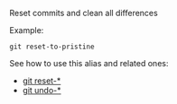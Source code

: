 Reset commits and clean all differences

Example:

```shell
git reset-to-pristine
```

See how to use this alias and related ones:

* [git reset-*](../git-reset)
* [git undo-*](../git-undo)
